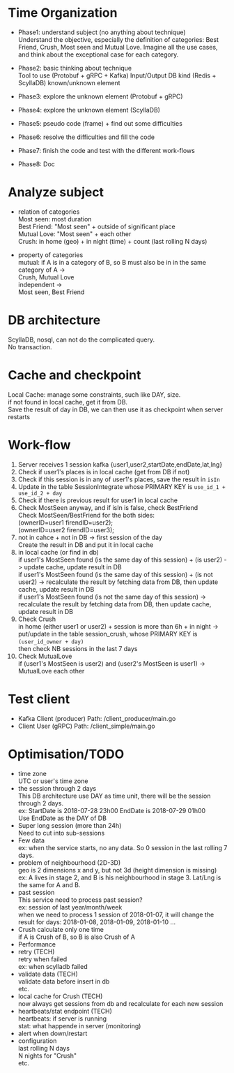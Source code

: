 # Time Organization  
* Phase1: understand subject (no anything about technique)  
Understand the objective, especially the definition of categories: 
    Best Friend, Crush, Most seen and Mutual Love.
Imagine all the use cases, and think about the exceptional case for each category.

* Phase2: basic thinking about technique  
Tool to use (Protobuf + gRPC + Kafka)
Input/Output
DB kind (Redis + ScyllaDB)
known/unknown element

* Phase3: explore the unknown element (Protobuf + gRPC)  

* Phase4: explore the unknown element (ScyllaDB)  

* Phase5: pseudo code (frame) + find out some difficulties   

* Phase6: resolve the difficulties and fill the code  

* Phase7: finish the code and test with the different work-flows  

* Phase8: Doc

# Analyze subject  
* relation of categories  
Most seen: most duration  
Best Friend: "Most seen" + outside of significant place  
Mutual Love: "Most seen" + each other  
Crush: in home (geo) + in night (time) + count (last rolling N days)  

* property of categories  
mutual: if A is in a category of B, so B must also be in in the same category of A ->  
Crush, Mutual Love  
independent ->    
Most seen, Best Friend  

# DB architecture   
ScyllaDB, nosql, can not do the complicated query.  
No transaction.  

# Cache and checkpoint
Local Cache: manage some constraints, such like DAY, size.   
    if not found in local cache, get it from DB.  
Save the result of day in DB, we can then use it as checkpoint when server restarts

# Work-flow  
1.  Server receives 1 session kafka {user1,user2,startDate,endDate,lat,lng}  
2.  Check if user1's places is in local cache (get from DB if not)  
3.  Check if this session is in any of user1's places, save the result in `isIn`  
4.  Update in the table SessionIntegrate whose PRIMARY KEY is `use_id_1 + use_id_2 + day`  
5.  Check if there is previous result for user1 in local cache    
6.  Check MostSeen anyway, and if isIn is false, check BestFriend    
    Check MostSeen/BestFriend for the both sides:    
    (ownerID=user1 firendID=user2);  
    (ownerID=user2 firendID=user3);  
7.  not in cahce + not in DB -> first session of the day    
    Create the result in DB and put it in local cache  
8.  in local cache (or find in db)   
    if user1's MostSeen found (is the same day of this session) + (is user2) ->  update cache, update result in DB  
    if user1's MostSeen found (is the same day of this session) + (is not user2) -> 
    recalculate the result by fetching data from DB, then update cache, update result in DB  
    if user1's MostSeen found (is not the same day of this session)  -> 
    recalculate the result by fetching data from DB, then update cache, update result in DB  
9.  Check Crush  
    in home (either user1 or user2) + session is more than 6h + in night -> put/update in the table session_crush, whose PRIMARY KEY is `(user_id_owner + day)`  
    then check NB sessions in the last 7 days  
10. Check MutualLove  
    if (user1's MostSeen is user2) and (user2's MostSeen is user1) -> MutualLove each other   

# Test client   
* Kafka Client (producer)
    Path: /client_producer/main.go
* Client User (gRPC)
    Path: /client_simple/main.go

# Optimisation/TODO  
* time zone  
    UTC or user's time zone  
* the session through 2 days  
    This DB architecture use DAY as time unit, there will be the session through 2 days.  
    ex: StartDate is 2018-07-28 23h00 EndDate is 2018-07-29 01h00  
    Use EndDate as the DAY of DB  
* Super long session (more than 24h)  
    Need to cut into sub-sessions  
* Few data  
    ex: when the service starts, no any data. So 0 session in the last rolling 7 days.  
* problem of neighbourhood (2D-3D)  
    geo is 2 dimensions x and y, but not 3d (height dimension is missing)  
    ex: A lives in stage 2, and B is his neighbourhood in stage 3. Lat/Lng is the same for A and B.  
* past session  
    This service need to process past session?   
    ex: session of last year/month/week    
    when we need to process 1 session of 2018-01-07, it will change the result for days: 2018-01-08, 2018-01-09, 2018-01-10 ...  
* Crush calculate only one time  
    if A is Crush of B, so B is also Crush of A  
* Performance
* retry (TECH)  
    retry when failed  
    ex: when scylladb failed  
* validate data (TECH)  
    validate data before insert in db  
    etc.  
* local cache for Crush (TECH)  
    now always get sessions from db and recalculate for each new session  
* heartbeats/stat endpoint (TECH)   
    heartbeats: if server is running  
    stat: what happende in server (monitoring)  
* alert when down/restart  
* configuration   
    last rolling N days  
    N nights for "Crush"  
    etc.  